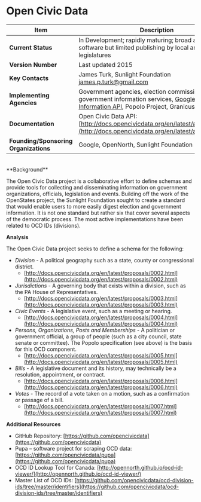 # Open Civic Data
| Item | Description |
| --- | --- |
| **Current Status** | In Development; rapidly maturing; broad adoption in software but limited publishing by local and state legislatures |
| **Version Number** | Last updated 2015 |
| **Key Contacts** | James Turk, Sunlight Foundation james.p.turk@gmail.com |
| **Implementing Agencies** | Government agencies, election commissions, government information services, [Google Civic Information API](https://developers.google.com/civic-information/), Popolo Project, Granicus, Cicero |
| **Documentation** | Open Civic Data API:[http://docs.opencivicdata.org/en/latest/api/index.html](http://docs.opencivicdata.org/en/latest/api/index.html) |
| **Founding/Sponsoring Organizations** | Google, OpenNorth, Sunlight Foundation |
<br>
**Background**

The Open Civic Data project is a collaborative effort to define schemas and provide tools for collecting and disseminating information on government organizations, officials, legislation and events. Building off the work of the OpenStates project, the Sunlight Foundation sought to create a standard that would enable users to more easily digest election and government information. It is not one standard but rather six that cover several aspects of the democratic process. The most active implementations have been related to OCD IDs (divisions).

**Analysis**

The Open Civic Data project seeks to define a schema for the following:

* _Division_ - A political geography such as a state, county or congressional district.
  * [http://docs.opencivicdata.org/en/latest/proposals/0002.html](http://docs.opencivicdata.org/en/latest/proposals/0002.html)
* _Jurisdictions_ - A governing body that exists within a division, such as the PA House of Representatives.
  * [http://docs.opencivicdata.org/en/latest/proposals/0003.html](http://docs.opencivicdata.org/en/latest/proposals/0003.html)
* _Civic Events_ - A legislative event, such as a meeting or hearing.
  * [http://docs.opencivicdata.org/en/latest/proposals/0004.html](http://docs.opencivicdata.org/en/latest/proposals/0004.html)
* _Persons, Organizations, Posts and Memberships_ - A politician or government official, a group of people (such as a city council, state senate or committee). The Popolo specification (see above) is the basis for this OCD component.
  * [http://docs.opencivicdata.org/en/latest/proposals/0005.html](http://docs.opencivicdata.org/en/latest/proposals/0005.html)
* _Bills_ - A legislative document and its history, may technically be a resolution, appointment, or contract.
  * [http://docs.opencivicdata.org/en/latest/proposals/0006.html](http://docs.opencivicdata.org/en/latest/proposals/0006.html)
* _Votes_ - The record of a vote taken on a motion, such as a confirmation or passage of a bill.
  * [http://docs.opencivicdata.org/en/latest/proposals/0007.html](http://docs.opencivicdata.org/en/latest/proposals/0007.html)

**Additional Resources**

*   GitHub Repository: [https://github.com/opencivicdata](https://github.com/opencivicdata)
*   Pupa – software project for scraping OCD data: [https://github.com/opencivicdata/pupa](https://github.com/opencivicdata/pupa)
*   OCD ID Lookup Tool for Canada: [http://opennorth.github.io/ocd-id-viewer/](http://opennorth.github.io/ocd-id-viewer/)
*   Master List of OCD IDs: [https://github.com/opencivicdata/ocd-division-ids/tree/master/identifiers](https://github.com/opencivicdata/ocd-division-ids/tree/master/identifiers)